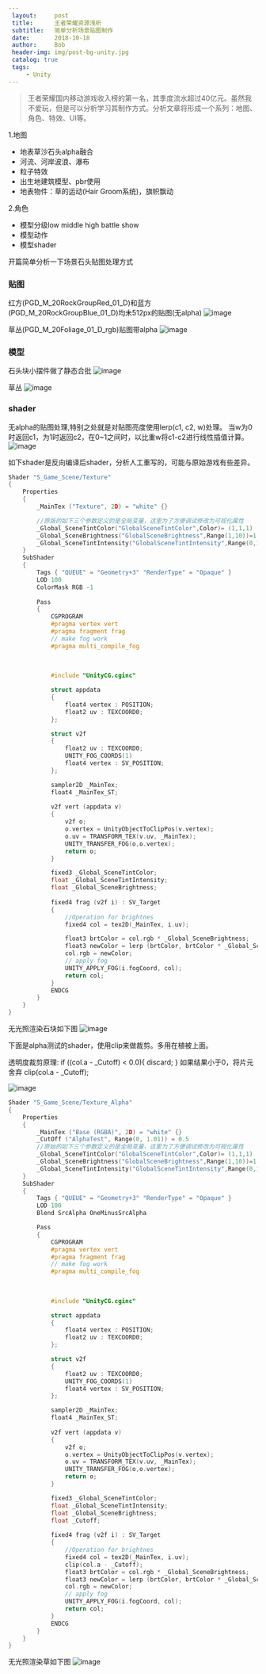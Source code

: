 ```yaml
---
 layout:     post
 title:      王者荣耀资源浅析
 subtitle:   简单分析场景贴图制作
 date:       2018-10-18
 author:     Bob
 header-img: img/post-bg-unity.jpg
 catalog: true
 tags:
     - Unity
---
```


 >王者荣耀国内移动游戏收入榜的第一名，其季度流水超过40亿元。虽然我不爱玩，但是可以分析学习其制作方式。分析文章将形成一个系列：地图、角色、特效、UI等。

1.地图
   + 地表草沙石头alpha融合
   + 河流、河岸波浪、瀑布
   + 粒子特效
   + 出生地建筑模型、pbr使用
   + 地表物件：草的运动(Hair Groom系统)，旗帜飘动

2.角色
   + 模型分级low middle high battle show
   + 模型动作
   + 模型shader

 开篇简单分析一下场景石头贴图处理方式

### 贴图

红方(PGD_M_20RockGroupRed_01_D)和蓝方(PGD_M_20RockGroupBlue_01_D)均未512px的贴图(无alpha)
![image](/img/pos_17.png)

草丛(PGD_M_20Foliage_01_D_rgb)贴图带alpha
![image](/img/pos_22.png)

### 模型

石头块小摆件做了静态合批
![image](/img/pos_18.png)

草丛
![image](/img/pos_21.png)

### shader

无alpha的贴图处理,特别之处就是对贴图亮度使用lerp(c1, c2, w)处理。
当w为0时返回c1，为1时返回c2，在0~1之间时，以比重w将c1-c2进行线性插值计算。
![image](/img/pos_16.png)

如下shader是反向编译后shader，分析人工重写的，可能与原始游戏有些差异。
```c
Shader "S_Game_Scene/Texture"
{
	Properties
	{
		_MainTex ("Texture", 2D) = "white" {}

		//原版的如下三个参数定义的是全局变量，这里为了方便调试修改为可视化属性
		_Global_SceneTintColor("GlobalSceneTintColor",Color)= (1,1,1)
		_Global_SceneBrightness("GlobalSceneBrightness",Range(1,10))=1
		_Global_SceneTintIntensity("GlobalSceneTintIntensity",Range(0,1))=1
	}
	SubShader
	{
		Tags { "QUEUE" = "Geometry+3" "RenderType" = "Opaque" }
		LOD 100
		ColorMask RGB -1
		
		Pass
		{
			CGPROGRAM
			#pragma vertex vert
			#pragma fragment frag
			// make fog work
			#pragma multi_compile_fog
			
		
 
			#include "UnityCG.cginc"

			struct appdata
			{
				float4 vertex : POSITION;
				float2 uv : TEXCOORD0;
			};

			struct v2f
			{
				float2 uv : TEXCOORD0;
				UNITY_FOG_COORDS(1)
				float4 vertex : SV_POSITION;
			};

			sampler2D _MainTex;
			float4 _MainTex_ST;
			
			v2f vert (appdata v)
			{
				v2f o;
				o.vertex = UnityObjectToClipPos(v.vertex);
				o.uv = TRANSFORM_TEX(v.uv, _MainTex);
				UNITY_TRANSFER_FOG(o,o.vertex);
				return o;
			}

			fixed3 _Global_SceneTintColor;
			float _Global_SceneTintIntensity;
			float _Global_SceneBrightness;
			
			fixed4 frag (v2f i) : SV_Target
			{
				//Operation for brightnes
				fixed4 col = tex2D(_MainTex, i.uv);

				float3 brtColor = col.rgb * _Global_SceneBrightness;
				float3 newColor = lerp (brtColor, brtColor * _Global_SceneTintColor,_Global_SceneTintIntensity);
				col.rgb = newColor;
				// apply fog
				UNITY_APPLY_FOG(i.fogCoord, col);
				return col;
			}
			ENDCG
		}
	}
}

```

无光照渲染石块如下图
![image](/img/pos_15.png)


下面是alpha测试的shader，使用clip来做裁剪。多用在植被上面。

透明度裁剪原理:
 if ((col.a - _Cutoff) < 0.0){ discard; }
如果结果小于0，将片元舍弃
 clip(col.a - _Cutoff);

 ![image](/img/pos_20.png)
```c
Shader "S_Game_Scene/Texture_Alpha"
{
	Properties
	{
		_MainTex ("Base (RGBA)", 2D) = "white" {}
		_CutOff ("AlphaTest", Range(0, 1.01)) = 0.5
		//原始的如下三个参数定义的是全局变量，这里为了方便调试修改为可视化属性
		_Global_SceneTintColor("GlobalSceneTintColor",Color)= (1,1,1)
		_Global_SceneBrightness("GlobalSceneBrightness",Range(1,10))=1
		_Global_SceneTintIntensity("GlobalSceneTintIntensity",Range(0,1))=1
	}
	SubShader
	{
		Tags { "QUEUE" = "Geometry+3" "RenderType" = "Opaque" }
		LOD 100
		Blend SrcAlpha OneMinusSrcAlpha

		Pass
		{
			CGPROGRAM
			#pragma vertex vert
			#pragma fragment frag
			// make fog work
			#pragma multi_compile_fog
			
		
 
			#include "UnityCG.cginc"

			struct appdata
			{
				float4 vertex : POSITION;
				float2 uv : TEXCOORD0;
			};

			struct v2f
			{
				float2 uv : TEXCOORD0;
				UNITY_FOG_COORDS(1)
				float4 vertex : SV_POSITION;
			};

			sampler2D _MainTex;
			float4 _MainTex_ST;
			
			v2f vert (appdata v)
			{
				v2f o;
				o.vertex = UnityObjectToClipPos(v.vertex);
				o.uv = TRANSFORM_TEX(v.uv, _MainTex);
				UNITY_TRANSFER_FOG(o,o.vertex);
				return o;
			}

			fixed3 _Global_SceneTintColor;
			float _Global_SceneTintIntensity;
			float _Global_SceneBrightness;
			float _Cutoff;
			
			fixed4 frag (v2f i) : SV_Target
			{
				//Operation for brightnes
				fixed4 col = tex2D(_MainTex, i.uv);
				clip(col.a - _Cutoff);
				float3 brtColor = col.rgb * _Global_SceneBrightness;
				float3 newColor = lerp (brtColor, brtColor * _Global_SceneTintColor,_Global_SceneTintIntensity);
				col.rgb = newColor;
				// apply fog
				UNITY_APPLY_FOG(i.fogCoord, col);
				return col;
			}
			ENDCG
		}
	}
}
```

无光照渲染草如下图
![image](/img/pos_19.png)




